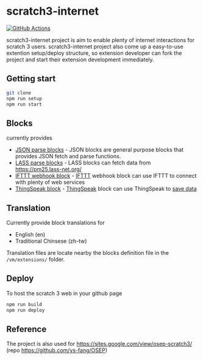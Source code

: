 # scratch3-internet

[![GitHub Actions](https://img.shields.io/endpoint.svg?url=https%3A%2F%2Factions-badge.atrox.dev%2Fgasolin%2Fscratch3-internet%2Fbadge&style=flat-square)](https://actions-badge.atrox.dev/gasolin/scratch3-internet/goto)

scratch3-internet project is aim to enable plenty of internet interactions for scratch 3 users.
scratch3-internet project also come up a easy-to-use extention setup/deploy structure, so extension developer can fork the project and start their extension development immediately.

## Getting start

```sh
git clone 
npm run setup
npm run start
```

## Blocks

currently provides
- [JSON parse blocks](https://github.com/gasolin/scratch3-internet/tree/master/vm/extensions/scratch3_json) - JSON blocks are general purpose blocks that provides JSON fetch and parse functions.
- [LASS parse blocks](https://github.com/gasolin/scratch3-internet/tree/master/vm/extensions/scratch3_lass) - LASS blocks can fetch data from https://pm25.lass-net.org/
- [IFTTT webhook block](https://github.com/gasolin/scratch3-internet/tree/master/vm/extensions/scratch3_ifttt) - [IFTTT](https://maker.ifttt.com/) webhook block can use IFTTT to connect with plenty of web services
- [ThingSpeak block](https://github.com/gasolin/scratch3-internet/tree/master/vm/extensions/scratch3_thingspeak) - [ThingSpeak](https://thingspeak.com/) block can use ThingSpeak to [save data](http://blog.ilc.edu.tw/blog/blog/868/post/97509/733185)

## Translation

Currently provide block translations for
- English (en)
- Traditional Chinsese (zh-tw)

Translation files are locate nearby the blocks definition file in the `/vm/extensions/` folder.

## Deploy

To host the scratch 3 web in your github page

```sh
npm run build
npm run deploy
```

## Reference

The project is also used for https://sites.google.com/view/osep-scratch3/ (repo https://github.com/ys-fang/OSEP)
